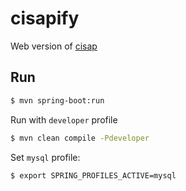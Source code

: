 # cisapify
Web version of [cisap](https://cisap.madadipouya.com) 


## Run

```bash
$ mvn spring-boot:run
```

Run with `developer` profile

```bash
$ mvn clean compile -Pdeveloper
```

Set `mysql` profile:

```bash
$ export SPRING_PROFILES_ACTIVE=mysql
```